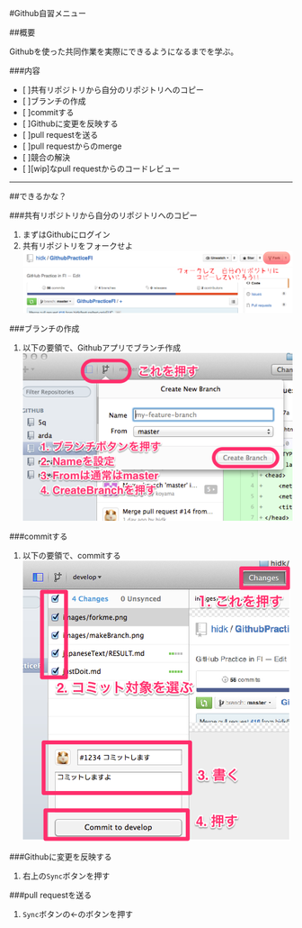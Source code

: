 #Github自習メニュー

##概要

Githubを使った共同作業を実際にできるようになるまでを学ぶ。

###内容

- [ ]共有リポジトリから自分のリポジトリへのコピー
- [ ]ブランチの作成
- [ ]commitする
- [ ]Githubに変更を反映する
- [ ]pull requestを送る
- [ ]pull requestからのmerge
- [ ]競合の解決
- [ ][wip]なpull requestからのコードレビュー

***

##できるかな？

###共有リポジトリから自分のリポジトリへのコピー

1. まずはGithubにログイン
1. 共有リポジトリをフォークせよ
     ![フォークせよ](images/forkme.png)

###ブランチの作成

1. 以下の要領で、Githubアプリでブランチ作成
    ![ブランチせよ](images/makeBranch.png)

###commitする

1. 以下の要領で、commitする
    ![コミットせよ](images/commit.png)

###Githubに変更を反映する

1. 右上の`Sync`ボタンを押す

###pull requestを送る

1. `Sync`ボタンの←のボタンを押す